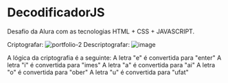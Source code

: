 # DecodificadorJS
Desafio da Alura com as tecnologias HTML + CSS + JAVASCRIPT.

Criptografar:
![portfolio-2](https://github.com/memellin/DecodificadorJS/assets/60275233/24431931-7ff1-4bfb-834f-7d88b72407b5)
Descriptografar:
![image](https://github.com/memellin/DecodificadorJS/assets/60275233/6dbf74f0-6c13-4da8-9bbf-0169dc98473c)

A lógica da criptografia é a seguinte:
A letra "e" é convertida para "enter"
A letra "i" é convertida para "imes"
A letra "a" é convertida para "ai"
A letra "o" é convertida para "ober"
A letra "u" é convertida para "ufat"

